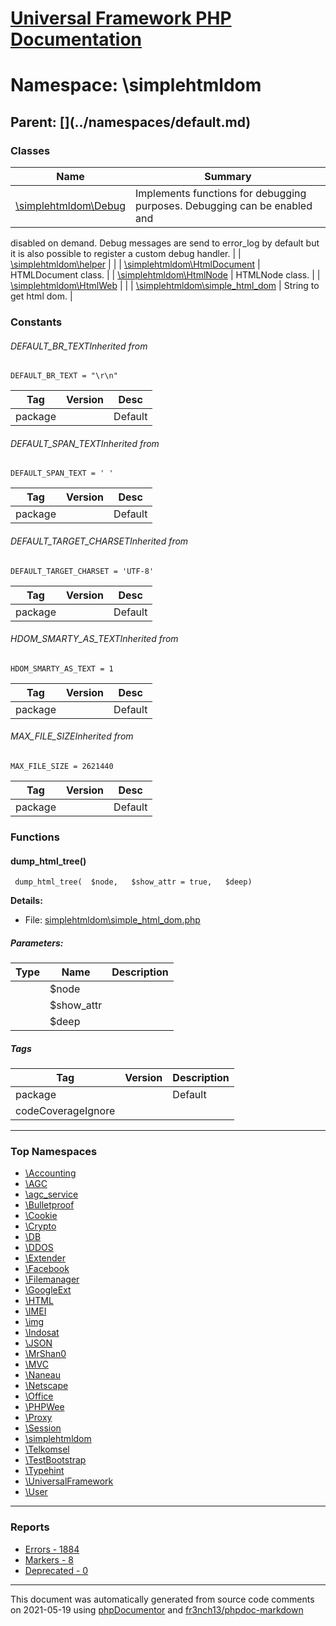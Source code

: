 # [Universal Framework PHP Documentation](../home.md)

# Namespace: \simplehtmldom
## Parent: [\](../namespaces/default.md)
### Classes
| Name | Summary |
| ---- | ------- |
| [\simplehtmldom\Debug](../classes/simplehtmldom.Debug.md) | Implements functions for debugging purposes. Debugging can be enabled and
disabled on demand. Debug messages are send to error_log by default but it
is also possible to register a custom debug handler. |
| [\simplehtmldom\helper](../classes/simplehtmldom.helper.md) |  |
| [\simplehtmldom\HtmlDocument](../classes/simplehtmldom.HtmlDocument.md) | HTMLDocument class. |
| [\simplehtmldom\HtmlNode](../classes/simplehtmldom.HtmlNode.md) | HTMLNode class. |
| [\simplehtmldom\HtmlWeb](../classes/simplehtmldom.HtmlWeb.md) |  |
| [\simplehtmldom\simple_html_dom](../classes/simplehtmldom.simple_html_dom.md) | String to get html dom. |
### Constants
<a name="constant_DEFAULT_BR_TEXT" class="anchor"></a>
###### DEFAULT_BR_TEXTInherited from []()

```
DEFAULT_BR_TEXT = "\r\n"
```

| Tag | Version | Desc |
| --- | ------- | ---- |
| package |  | Default |

<a name="constant_DEFAULT_SPAN_TEXT" class="anchor"></a>
###### DEFAULT_SPAN_TEXTInherited from []()

```
DEFAULT_SPAN_TEXT = ' '
```

| Tag | Version | Desc |
| --- | ------- | ---- |
| package |  | Default |

<a name="constant_DEFAULT_TARGET_CHARSET" class="anchor"></a>
###### DEFAULT_TARGET_CHARSETInherited from []()

```
DEFAULT_TARGET_CHARSET = 'UTF-8'
```

| Tag | Version | Desc |
| --- | ------- | ---- |
| package |  | Default |

<a name="constant_HDOM_SMARTY_AS_TEXT" class="anchor"></a>
###### HDOM_SMARTY_AS_TEXTInherited from []()

```
HDOM_SMARTY_AS_TEXT = 1
```

| Tag | Version | Desc |
| --- | ------- | ---- |
| package |  | Default |

<a name="constant_MAX_FILE_SIZE" class="anchor"></a>
###### MAX_FILE_SIZEInherited from []()

```
MAX_FILE_SIZE = 2621440
```

| Tag | Version | Desc |
| --- | ------- | ---- |
| package |  | Default |

### Functions
<a name="method_dump_html_tree" class="anchor"></a>
####  dump_html_tree() 

```
 dump_html_tree(  $node,   $show_attr = true,   $deep) 
```

**Details:**
* File: [simplehtmldom\simple_html_dom.php](../files/simplehtmldom.simple_html_dom.md)
##### Parameters:
| Type | Name | Description |
| ---- | ---- | ----------- |
| <code></code> | $node  |  |
| <code></code> | $show_attr  |  |
| <code></code> | $deep  |  |



##### Tags
| Tag | Version | Description |
| --- | ------- | ----------- |
| package |  | Default |
| codeCoverageIgnore |  |  |


---

### Top Namespaces

* [\Accounting](../namespaces/Accounting.md)
* [\AGC](../namespaces/AGC.md)
* [\agc_service](../namespaces/agc_service.md)
* [\Bulletproof](../namespaces/Bulletproof.md)
* [\Cookie](../namespaces/Cookie.md)
* [\Crypto](../namespaces/Crypto.md)
* [\DB](../namespaces/DB.md)
* [\DDOS](../namespaces/DDOS.md)
* [\Extender](../namespaces/Extender.md)
* [\Facebook](../namespaces/Facebook.md)
* [\Filemanager](../namespaces/Filemanager.md)
* [\GoogleExt](../namespaces/GoogleExt.md)
* [\HTML](../namespaces/HTML.md)
* [\IMEI](../namespaces/IMEI.md)
* [\img](../namespaces/img.md)
* [\Indosat](../namespaces/Indosat.md)
* [\JSON](../namespaces/JSON.md)
* [\MrShan0](../namespaces/MrShan0.md)
* [\MVC](../namespaces/MVC.md)
* [\Naneau](../namespaces/Naneau.md)
* [\Netscape](../namespaces/Netscape.md)
* [\Office](../namespaces/Office.md)
* [\PHPWee](../namespaces/PHPWee.md)
* [\Proxy](../namespaces/Proxy.md)
* [\Session](../namespaces/Session.md)
* [\simplehtmldom](../namespaces/simplehtmldom.md)
* [\Telkomsel](../namespaces/Telkomsel.md)
* [\TestBootstrap](../namespaces/TestBootstrap.md)
* [\Typehint](../namespaces/Typehint.md)
* [\UniversalFramework](../namespaces/UniversalFramework.md)
* [\User](../namespaces/User.md)

---

### Reports
* [Errors - 1884](../reports/errors.md)
* [Markers - 8](../reports/markers.md)
* [Deprecated - 0](../reports/deprecated.md)

---

This document was automatically generated from source code comments on 2021-05-19 using [phpDocumentor](http://www.phpdoc.org/) and [fr3nch13/phpdoc-markdown](https://github.com/fr3nch13/phpdoc-markdown)
